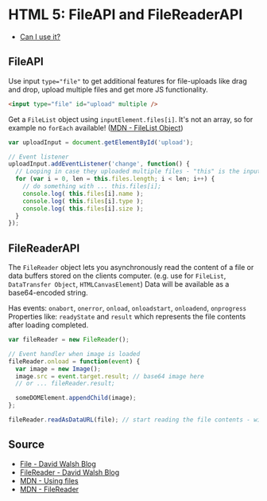 # HTML 5: FileAPI and FileReaderAPI

  * [Can I use it?](http://caniuse.com/#search=FileReader)

## FileAPI

Use input `type="file"` to get additional features for file-uploads like drag and drop, upload multiple files and get more JS functionality.

```html
<input type="file" id="upload" multiple />
```

Get a `FileList` object using `inputElement.files[i]`. It's not an array, so for example no `forEach` available!
([MDN - FileList Object](https://developer.mozilla.org/en-US/docs/Web/API/FileList))

```js
var uploadInput = document.getElementById('upload');

// Event listener
uploadInput.addEventListener('change', function() {
  // Looping in case they uploaded multiple files - "this" is the input element
  for (var i = 0, len = this.files.length; i < len; i++) {
    // do something with ... this.files[i];
    console.log( this.files[i].name );
    console.log( this.files[i].type );
    console.log( this.files[i].size );
  }
});
```

## FileReaderAPI

The `FileReader` object lets you asynchronously read the content of a file or data buffers stored on the clients computer.
(e.g. use for `FileList`, `DataTransfer Object`, `HTMLCanvasElement`)
Data will be available as a base64-encoded string.

Has events: `onabort`, `onerror`, `onload`, `onloadstart`, `onloadend`, `onprogress`
Properties like: `readyState` and `result` which represents the file contents after loading completed.

```js
var fileReader = new FileReader();

// Event handler when image is loaded
fileReader.onload = function(event) {
  var image = new Image();
  image.src = event.target.result; // base64 image here
  // or ... fileReader.result;

  someDOMElement.appendChild(image);
};

fileReader.readAsDataURL(file); // start reading the file contents - will trigger 'onload'
```

## Source
  * [File - David Walsh Blog](http://davidwalsh.name/file-api)
  * [FileReader - David Walsh Blog](http://davidwalsh.name/filereader)
  * [MDN - Using files](https://developer.mozilla.org/en-US/docs/Using_files_from_web_applications)
  * [MDN - FileReader](https://developer.mozilla.org/en/docs/Web/API/FileReader)
